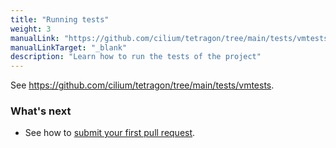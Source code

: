 ```yaml
---
title: "Running tests"
weight: 3
manualLink: "https://github.com/cilium/tetragon/tree/main/tests/vmtests"
manualLinkTarget: "_blank"
description: "Learn how to run the tests of the project"
---
```


See https://github.com/cilium/tetragon/tree/main/tests/vmtests.

### What's next

- See how to [submit your first pull request](/docs/contribution-guide/submitting-a-pull-request/).
